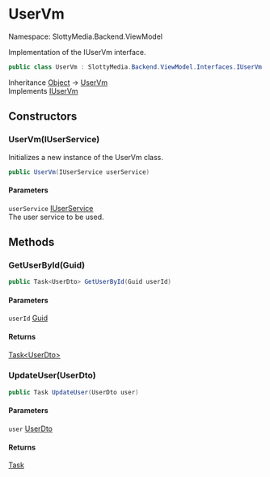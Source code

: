 # UserVm

Namespace: SlottyMedia.Backend.ViewModel

Implementation of the IUserVm interface.

```csharp
public class UserVm : SlottyMedia.Backend.ViewModel.Interfaces.IUserVm
```

Inheritance [Object](https://docs.microsoft.com/en-us/dotnet/api/system.object) → [UserVm](./slottymedia.backend.viewmodel.uservm.md)<br>
Implements [IUserVm](./slottymedia.backend.viewmodel.interfaces.iuservm.md)

## Constructors

### **UserVm(IUserService)**

Initializes a new instance of the UserVm class.

```csharp
public UserVm(IUserService userService)
```

#### Parameters

`userService` [IUserService](./slottymedia.backend.services.interfaces.iuserservice.md)<br>
The user service to be used.

## Methods

### **GetUserById(Guid)**

```csharp
public Task<UserDto> GetUserById(Guid userId)
```

#### Parameters

`userId` [Guid](https://docs.microsoft.com/en-us/dotnet/api/system.guid)<br>

#### Returns

[Task&lt;UserDto&gt;](https://docs.microsoft.com/en-us/dotnet/api/system.threading.tasks.task-1)<br>

### **UpdateUser(UserDto)**

```csharp
public Task UpdateUser(UserDto user)
```

#### Parameters

`user` [UserDto](./slottymedia.backend.dtos.userdto.md)<br>

#### Returns

[Task](https://docs.microsoft.com/en-us/dotnet/api/system.threading.tasks.task)<br>
